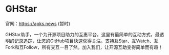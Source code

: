 # GHStar
官网：https://apks.news  (暂时)

GHStar助手，一个为开源项目助力的互惠平台。这里有最简单的互动方式，最透明的记录追踪，让您的GitHub项目快速获得关注。支持互Star、互Watch、互Fork和互Follow，所有交互一目了然。加入我们，让开源互助变得简单而有趣！
